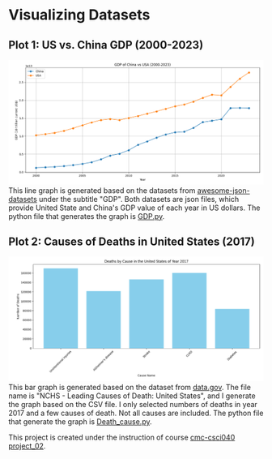 # Visualizing Datasets

## Plot 1: US vs. China GDP (2000-2023)
![graph1.](https://github.com/guisabellla/Visualizing-datasets/blob/main/images/GDP%20figure.png?raw=true)
This line graph is generated based on the datasets from [awesome-json-datasets](https://github.com/jdorfman/awesome-json-datasets) under the subtitle "GDP". 
Both datasets are json files, which provide United State and China's GDP value of each year in US dollars. The python file that generates the graph is [GDP.py](GDP.py).


## Plot 2: Causes of Deaths in United States (2017)
![graph2.](https://github.com/guisabellla/Visualizing-datasets/blob/main/images/Causes%20of%20Death.png?raw=true)
This bar graph is generated based on the dataset from [data.gov](https://catalog.data.gov/dataset/?res_format=JSON&res_format=CSV&page=2).
The file name is "NCHS - Leading Causes of Death: United States", and I generate the graph based on the CSV file. I only selected numbers of deaths in year 2017 and a few causes of death. Not all causes are included. The python file that generate the graph is [Death_cause.py](Death_cause.py).

This project is created under the instruction of course [cmc-csci040 project_02](https://github.com/mikeizbicki/cmc-csci040/tree/2025spring/project_02_visualizing_datasets).


